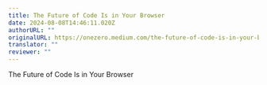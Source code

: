 ```yaml
---
title: The Future of Code Is in Your Browser
date: 2024-08-08T14:46:11.020Z
authorURL: ""
originalURL: https://onezero.medium.com/the-future-of-code-is-in-your-browser-2c51a08e8ab2
translator: ""
reviewer: ""
---
```


The Future of Code Is in Your Browser